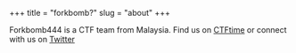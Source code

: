 +++
title = "forkbomb?"
slug = "about"
+++

Forkbomb444 is a CTF team from Malaysia. Find us on [CTFtime](https://ctftime.org/team/119064) or connect with us on [Twitter](http://twitter.com/forkbomb444)